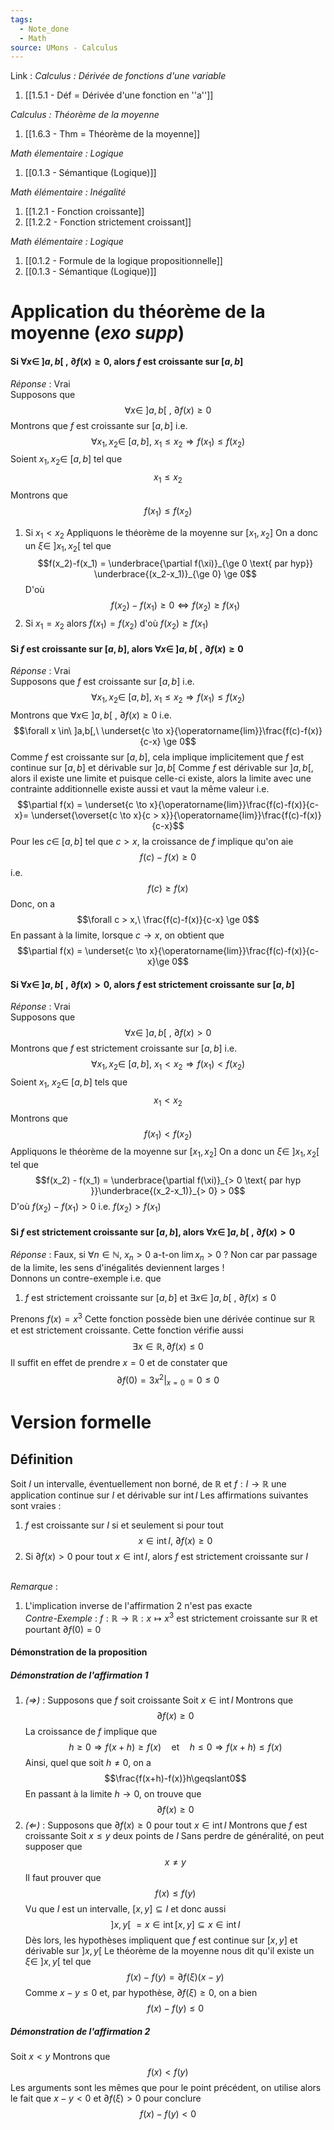 ```yaml
---
tags:
  - Note_done
  - Math
source: UMons - Calculus
---
```


Link :
_Calculus : Dérivée de fonctions d'une variable_
1. [[1.5.1 - Déf = Dérivée d'une fonction en ''a'']]

_Calculus : Théorème de la moyenne_
1. [[1.6.3 - Thm = Théorème de la moyenne]]

_Math élementaire : Logique_
1. [[0.1.3 - Sémantique (Logique)]]

_Math élémentaire : Inégalité_ 
1. [[1.2.1 - Fonction croissante]]
2. [[1.2.2 - Fonction strictement croissant]]

_Math élémentaire : Logique_
1. [[0.1.2 - Formule de la logique propositionnelle]]
2. [[0.1.3 - Sémantique (Logique)]]

# Application du théorème de la moyenne (_exo supp_)
#### Si $\forall x \in\ ]a,b[\ ,\ \partial f(x)\ge0$, alors $f$ est croissante sur $[a,b]$ 
_Réponse_ : Vrai
\
Supposons que $$\forall x \in\ ]a,b[\ ,\ \partial f(x)\ge0$$Montrons que $f$ est croissante sur $[a,b]$ i.e. $$\forall x_1, x_2 \in\ [a,b],\ x_1 \le x_2 \Rightarrow f(x_1) \le f(x_2)$$ Soient $x_1, x_2 \in\ [a,b]$ tel que $$x_1 \le x_2$$ Montrons que $$f(x_1) \le f(x_2)$$ 
1. Si $x_1 < x_2$ 
Appliquons le théorème de la moyenne sur $[x_1,x_2]$ 
On a donc un $\xi \in\ ]x_1, x_2[$ tel que $$f(x_2)-f(x_1) = \underbrace{\partial f(\xi)}_{\ge 0 \text{ par hyp}} \underbrace{(x_2-x_1)}_{\ge 0} \ge 0$$D'où $$f(x_2) - f(x_1) \ge 0 \iff f(x_2) \ge f(x_1)$$ 
2. Si $x_1 = x_2$ 
alors $f(x_1) = f(x_2)$ d'où $f(x_2) \ge f(x_1)$ 

#### Si $f$ est croissante sur $[a,b]$, alors $\forall x \in\ ]a,b[\ ,\ \partial f(x)\ge0$
_Réponse_ : Vrai
\
Supposons que $f$ est croissante sur $[a,b]$ i.e. $$\forall x_1, x_2 \in\ [a,b],\ x_1 \le x_2 \Rightarrow f(x_1) \le f(x_2)$$Montrons que $\forall x \in\ ]a,b[\ ,\ \partial f(x)\ge0$ i.e. $$\forall x \in\ ]a,b[,\ \underset{c \to x}{\operatorname{lim}}\frac{f(c)-f(x)}{c-x} \ge 0$$Comme $f$ est croissante sur $[a,b]$, cela implique implicitement que $f$ est continue sur $[a,b]$ et dérivable sur $]a,b[$ 
Comme $f$ est dérivable sur $]a,b[$, alors il existe une limite et puisque celle-ci existe, alors la limite avec une contrainte additionnelle existe aussi et vaut la même valeur i.e. $$\partial f(x) = \underset{c \to x}{\operatorname{lim}}\frac{f(c)-f(x)}{c-x}= \underset{\overset{c \to x}{c > x}}{\operatorname{lim}}\frac{f(c)-f(x)}{c-x}$$Pour les $c \in\ [a,b]$ tel que $c > x$, la croissance de $f$ implique qu'on aie $$f(c)-f(x) \ge 0$$ i.e. $$f(c) \ge f(x)$$ Donc, on a $$\forall c > x,\ \frac{f(c)-f(x)}{c-x} \ge 0$$ En passant à la limite, lorsque $c \to x$, on obtient que $$\partial f(x) = \underset{c \to x}{\operatorname{lim}}\frac{f(c)-f(x)}{c-x}\ge 0$$

#### Si $\forall x \in\ ]a,b[\ ,\ \partial f(x)>0$, alors $f$ est strictement croissante sur $[a,b]$ 
_Réponse_ : Vrai
\
Supposons que $$\forall x \in\ ]a,b[\ ,\ \partial f(x)>0$$Montrons que $f$ est strictement croissante sur $[a,b]$ i.e. $$\forall x_1, x_2 \in\ [a,b],\ x_1 < x_2 \Rightarrow f(x_1) < f(x_2)$$
Soient $x_1,\ x_2 \in\ [a,b]$ tels que $$x_1 < x_2$$Montrons que $$f(x_1) < f(x_2)$$
Appliquons le théorème de la moyenne sur $[x_1, x_2]$
On a donc un $\xi \in\ ]x_1, x_2[$ tel que $$f(x_2) - f(x_1) = \underbrace{\partial f(\xi)}_{> 0 \text{ par hyp }}\underbrace{(x_2-x_1)}_{> 0} > 0$$D'où $f(x_2) - f(x_1) > 0$ i.e. $f(x_2) > f(x_1)$ 

#### Si $f$ est strictement croissante sur $[a,b]$, alors $\forall x \in\ ]a,b[\ ,\ \partial f(x) > 0$
_Réponse_ : Faux, si $\forall n \in \mathbb{N},\ x_n > 0$ a-t-on $\operatorname{lim} x_n > 0$ ? Non car par passage de la limite, les sens d'inégalités deviennent larges !
\
Donnons un contre-exemple i.e. que 
1. $f$ est strictement croissante sur $[a,b]$ et $\exists x \in\ ]a,b[\ ,\ \partial f(x) \le 0$ 

Prenons $f(x) = x^3$
Cette fonction possède bien une dérivée continue sur $\mathbb{R}$ et est strictement croissante.
Cette fonction vérifie aussi $$∃x ∈ \mathbb{R}, ∂ f(x) \le 0$$ Il suffit en effet de prendre $x = 0$ et de constater que $$\left.\partial f(0) = 3x^2 \right|_{x=0} = 0 \le0$$
 
# Version formelle
## Définition
Soit $I$ un intervalle, éventuellement non borné, de $\mathbb{R}$ et $f : I\to \mathbb{R}$ une application continue sur $I$ et dérivable sur $\operatorname{int}I$ 
Les affirmations suivantes sont vraies :
1. $f$ est croissante sur $I$ si et seulement si pour tout $$x \in \operatorname{int}I,\ \partial f(x) \ge 0$$ 
2. Si $\partial f(x) > 0$ pour tout $x \in \operatorname{int}I$, alors $f$ est strictement croissante sur $I$

\
_Remarque_ :
1. L'implication inverse de l'affirmation 2 n'est pas exacte
\
_Contre-Exemple_ : 
$f : \mathbb{R} \to \mathbb{R} : x \mapsto x^3$ est strictement croissante sur $\mathbb{R}$ et pourtant $\partial f(0) = 0$ 


#### Démonstration de la proposition
##### Démonstration de l'affirmation 1
1. _$(\Rightarrow)$_ :
Supposons que $f$ soit croissante 
Soit $x \in \operatorname{int}I$ 
Montrons que $$\partial f(x) \ge 0$$La croissance de $f$ implique que $$h\geqslant0\Rightarrow f(x+h)\geqslant f(x)\quad\mathrm{et}\quad h\leqslant0\Rightarrow f(x+h)\leqslant f(x)$$Ainsi, quel que soit $h \neq 0$, on a$$\frac{f(x+h)-f(x)}h\geqslant0$$En passant à la limite $h \to 0$, on trouve que $$\partial f(x) \ge 0$$
2. _$(\Leftarrow)$_ :
Supposons que $\partial f(x) \ge 0$ pour tout $x \in \operatorname{int}I$ 
Montrons que $f$ est croissante 
Soit $x \le y$ deux points de $I$ 
Sans perdre de généralité, on peut supposer que $$x \neq y$$ Il faut prouver que $$f(x) \le f(y)$$ Vu que $I$ est un intervalle, $[x,y] \subseteq I$ et donc aussi $$]x,y[\ = x \in \operatorname{int}[x,y] \subseteq x \in \operatorname{int}I$$ Dès lors, les hypothèses impliquent que $f$ est continue sur $[x,y]$ et dérivable sur $]x,y[$
Le théorème de la moyenne nous dit qu'il existe un $\xi \in\ ]x,y[$ tel que $$f(x)-f(y)=\partial f(\xi)(x-y)$$Comme $x - y \le 0$ et, par hypothèse, $\partial f(\xi) \ge 0$, on a bien $$f(x)-f(y) \le 0$$

##### Démonstration de l'affirmation 2
Soit $x < y$ 
Montrons que $$f(x) < f(y)$$ Les arguments sont les mêmes que pour le point précédent, on utilise alors le fait que $x-y < 0$ et $\partial f(\xi) > 0$ pour conclure $$f(x) - f(y) < 0$$
